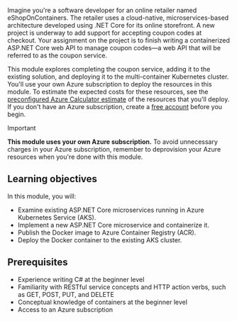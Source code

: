 Imagine you're a software developer for an online retailer named eShopOnContainers. The retailer uses a cloud-native, microservices-based architecture developed using .NET Core for its online storefront. A new project is underway to add support for accepting coupon codes at checkout. Your assignment on the project is to finish writing a containerized ASP.NET Core web API to manage coupon codes&mdash;a web API that will be referred to as the coupon service.

This module explores completing the coupon service, adding it to the existing solution, and deploying it to the multi-container Kubernetes cluster. You'll use your own Azure subscription to deploy the resources in this module. To estimate the expected costs for these resources, see the [preconfigured Azure Calculator estimate](https://aka.ms/microservices-aspnet-core-estimate?azure-portal=true) of the resources that you'll deploy. If you don't have an Azure subscription, create a [free account](https://azure.microsoft.com/free/dotnet/?azure-portal=true) before you begin.

> [!IMPORTANT]
> **This module uses your own Azure subscription.** To avoid unnecessary charges in your Azure subscription, remember to deprovision your Azure resources when you're done with this module.

## Learning objectives

In this module, you will:

* Examine existing ASP.NET Core microservices running in Azure Kubernetes Service (AKS).
* Implement a new ASP.NET Core microservice and containerize it.
* Publish the Docker image to Azure Container Registry (ACR).
* Deploy the Docker container to the existing AKS cluster.

## Prerequisites

* Experience writing C# at the beginner level
* Familiarity with RESTful service concepts and HTTP action verbs, such as GET, POST, PUT, and DELETE
* Conceptual knowledge of containers at the beginner level
* Access to an Azure subscription
